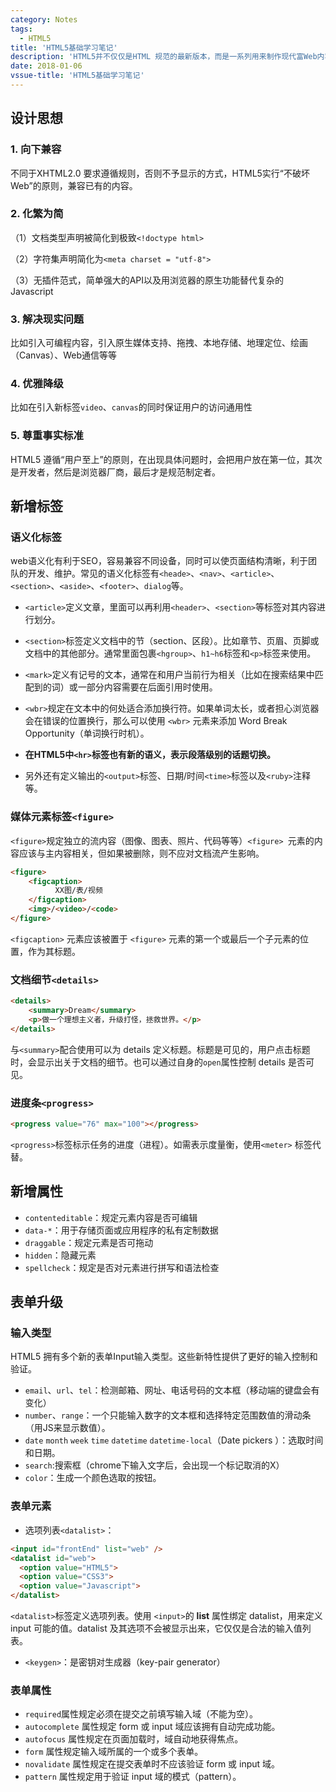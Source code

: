 ```yaml
---
category: Notes
tags: 
  - HTML5
title: 'HTML5基础学习笔记'
description: 'HTML5并不仅仅是HTML 规范的最新版本，而是一系列用来制作现代富Web内容的相关技术的总称，其中最重要的三项技术分别为：HTML5 核心规范（标签元素）、CSS3（层叠样式表第三代）、和JavaScript。'
date: 2018-01-06
vssue-title: 'HTML5基础学习笔记'
---
```


<!-- more -->

## 设计思想

### 1. 向下兼容

不同于XHTML2.0 要求遵循规则，否则不予显示的方式，HTML5实行“不破坏 Web”的原则，兼容已有的内容。

### 2. 化繁为简

（1）文档类型声明被简化到极致`<!doctype html>`

（2）字符集声明简化为`<meta charset = "utf-8">`

（3）无插件范式，简单强大的API以及用浏览器的原生功能替代复杂的Javascript

### 3. 解决现实问题

比如引入可编程内容，引入原生媒体支持、拖拽、本地存储、地理定位、绘画（Canvas）、Web通信等等

### 4. 优雅降级

比如在引入新标签`video`、`canvas`的同时保证用户的访问通用性

### 5. 尊重事实标准

HTML5 遵循“用户至上”的原则，在出现具体问题时，会把用户放在第一位，其次是开发者，然后是浏览器厂商，最后才是规范制定者。

## 新增标签

### 语义化标签

web语义化有利于SEO，容易兼容不同设备，同时可以使页面结构清晰，利于团队的开发、维护。常见的语义化标签有`<heade>`、`<nav>`、`<article>`、`<section>`、`<aside>`、`<footer>`、`dialog`等。

- `<article>`定义文章，里面可以再利用`<header>`、`<section>`等标签对其内容进行划分。
- `<section>`标签定义文档中的节（section、区段）。比如章节、页眉、页脚或文档中的其他部分。通常里面包裹`<hgroup>`、`h1~h6`标签和`<p>`标签来使用。
- `<mark>`定义有记号的文本，通常在和用户当前行为相关（比如在搜索结果中匹配到的词）或一部分内容需要在后面引用时使用。
- `<wbr>`规定在文本中的何处适合添加换行符。如果单词太长，或者担心浏览器会在错误的位置换行，那么可以使用 `<wbr>` 元素来添加 Word Break Opportunity（单词换行时机）。

- **在HTML5中`<hr>`标签也有新的语义，表示段落级别的话题切换。**
- 另外还有定义输出的`<output>`标签、日期/时间`<time>`标签以及`<ruby>`注释等。

### 媒体元素标签`<figure>`

`<figure>`规定独立的流内容（图像、图表、照片、代码等等）`<figure> `元素的内容应该与主内容相关，但如果被删除，则不应对文档流产生影响。

```html
<figure>
	<figcaption>
          XX图/表/视频
	</figcaption>
	<img>/<video>/<code>
</figure>
```



`<figcaption>` 元素应该被置于 `<figure>` 元素的第一个或最后一个子元素的位置，作为其标题。

### 文档细节`<details>`

```html
<details>
	<summary>Dream</summary>
	<p>做一个理想主义者，升级打怪，拯救世界。</p>
</details>
```

与`<summary>`配合使用可以为 details 定义标题。标题是可见的，用户点击标题时，会显示出关于文档的细节。也可以通过自身的`open`属性控制 details 是否可见。

### 进度条`<progress>`

```html
<progress value="76" max="100"></progress>
```

`<progress>`标签标示任务的进度（进程）。如需表示度量衡，使用`<meter>` 标签代替。

## 新增属性

- `contenteditable`：规定元素内容是否可编辑
- `data-*`：用于存储页面或应用程序的私有定制数据
- `draggable`：规定元素是否可拖动
- `hidden`：隐藏元素
- `spellcheck`：规定是否对元素进行拼写和语法检查

## 表单升级

### 输入类型

HTML5 拥有多个新的表单Input输入类型。这些新特性提供了更好的输入控制和验证。

- `email`、`url`、`tel`：检测邮箱、网址、电话号码的文本框（移动端的键盘会有变化）
- `number`、`range`：一个只能输入数字的文本框和选择特定范围数值的滑动条（用JS来显示数值）。
- `date` `month` `week` `time` `datetime` `datetime-local`（Date pickers ）：选取时间和日期。
- `search`:搜索框（chrome下输入文字后，会出现一个标记取消的X）
- `color`：生成一个颜色选取的按钮。

### 表单元素

- 选项列表`<datalist>`：

```html
<input id="frontEnd" list="web" />
<datalist id="web">
  <option value="HTML5">
  <option value="CSS3">
  <option value="Javascript">
</datalist>
```

`<datalist>`标签定义选项列表。使用 `<input>`的 **list** 属性绑定 datalist，用来定义 input 可能的值。datalist 及其选项不会被显示出来，它仅仅是合法的输入值列表。

- `<keygen>`：是密钥对生成器（key-pair generator）

### 表单属性

- `required`属性规定必须在提交之前填写输入域（不能为空）。
- `autocomplete` 属性规定 form 或 input 域应该拥有自动完成功能。
- `autofocus` 属性规定在页面加载时，域自动地获得焦点。
- `form` 属性规定输入域所属的一个或多个表单。
- `novalidate` 属性规定在提交表单时不应该验证 form 或 input 域。
- `pattern` 属性规定用于验证 input 域的模式（pattern）。